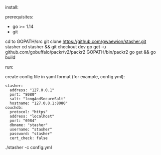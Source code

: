 install:

prerequisites:
- go >= 1.14
- git

cd to GOPATH/src
git clone https://github.com/gwaewion/stasher.git stasher
cd stasher && git checkout dev
go get -u github.com/gobuffalo/packr/v2/packr2
GOPATH/bin/packr2
go get && go build

run:

create config file in yaml format (for example, config.yml):
```
stasher:
  address: "127.0.0.1"
  port: "8080"
  salt: "longAndSecureSalt"
  hostname: "127.0.0.1:8080"
couchdb:
  protocol: "https"
  address: "localhost"
  port: "6984"
  dbname: "stasher"
  username: "stasher"
  password: "stasher"
  cert_check: false
```
./stasher -c config.yml
